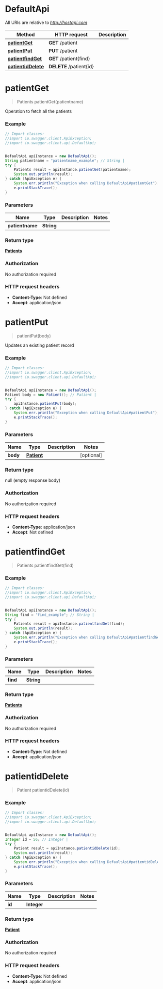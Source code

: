 # DefaultApi

All URIs are relative to *http://hostapi.com*

Method | HTTP request | Description
------------- | ------------- | -------------
[**patientGet**](DefaultApi.md#patientGet) | **GET** /patient | 
[**patientPut**](DefaultApi.md#patientPut) | **PUT** /patient | 
[**patientfindGet**](DefaultApi.md#patientfindGet) | **GET** /patient{find} | 
[**patientidDelete**](DefaultApi.md#patientidDelete) | **DELETE** /patient{id} | 

<a name="patientGet"></a>
# **patientGet**
> Patients patientGet(patientname)



Operation to fetch all the patients

### Example
```java
// Import classes:
//import io.swagger.client.ApiException;
//import io.swagger.client.api.DefaultApi;


DefaultApi apiInstance = new DefaultApi();
String patientname = "patientname_example"; // String | 
try {
    Patients result = apiInstance.patientGet(patientname);
    System.out.println(result);
} catch (ApiException e) {
    System.err.println("Exception when calling DefaultApi#patientGet");
    e.printStackTrace();
}
```

### Parameters

Name | Type | Description  | Notes
------------- | ------------- | ------------- | -------------
 **patientname** | **String**|  |

### Return type

[**Patients**](Patients.md)

### Authorization

No authorization required

### HTTP request headers

 - **Content-Type**: Not defined
 - **Accept**: application/json

<a name="patientPut"></a>
# **patientPut**
> patientPut(body)



Updates an existing patient record

### Example
```java
// Import classes:
//import io.swagger.client.ApiException;
//import io.swagger.client.api.DefaultApi;


DefaultApi apiInstance = new DefaultApi();
Patient body = new Patient(); // Patient | 
try {
    apiInstance.patientPut(body);
} catch (ApiException e) {
    System.err.println("Exception when calling DefaultApi#patientPut");
    e.printStackTrace();
}
```

### Parameters

Name | Type | Description  | Notes
------------- | ------------- | ------------- | -------------
 **body** | [**Patient**](Patient.md)|  | [optional]

### Return type

null (empty response body)

### Authorization

No authorization required

### HTTP request headers

 - **Content-Type**: application/json
 - **Accept**: Not defined

<a name="patientfindGet"></a>
# **patientfindGet**
> Patients patientfindGet(find)



### Example
```java
// Import classes:
//import io.swagger.client.ApiException;
//import io.swagger.client.api.DefaultApi;


DefaultApi apiInstance = new DefaultApi();
String find = "find_example"; // String | 
try {
    Patients result = apiInstance.patientfindGet(find);
    System.out.println(result);
} catch (ApiException e) {
    System.err.println("Exception when calling DefaultApi#patientfindGet");
    e.printStackTrace();
}
```

### Parameters

Name | Type | Description  | Notes
------------- | ------------- | ------------- | -------------
 **find** | **String**|  |

### Return type

[**Patients**](Patients.md)

### Authorization

No authorization required

### HTTP request headers

 - **Content-Type**: Not defined
 - **Accept**: application/json

<a name="patientidDelete"></a>
# **patientidDelete**
> Patient patientidDelete(id)



### Example
```java
// Import classes:
//import io.swagger.client.ApiException;
//import io.swagger.client.api.DefaultApi;


DefaultApi apiInstance = new DefaultApi();
Integer id = 56; // Integer | 
try {
    Patient result = apiInstance.patientidDelete(id);
    System.out.println(result);
} catch (ApiException e) {
    System.err.println("Exception when calling DefaultApi#patientidDelete");
    e.printStackTrace();
}
```

### Parameters

Name | Type | Description  | Notes
------------- | ------------- | ------------- | -------------
 **id** | **Integer**|  |

### Return type

[**Patient**](Patient.md)

### Authorization

No authorization required

### HTTP request headers

 - **Content-Type**: Not defined
 - **Accept**: application/json

